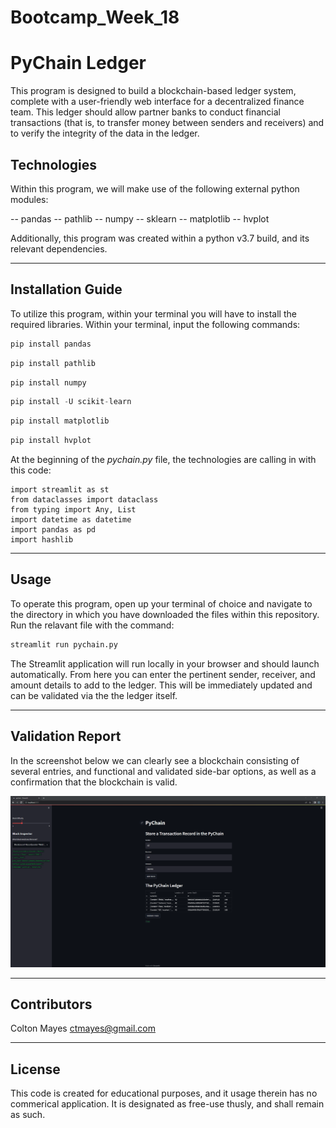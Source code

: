 # Bootcamp_Week_18

# PyChain Ledger

This program is designed to build a blockchain-based ledger system, complete with a user-friendly web interface for a decentralized finance team. This ledger should allow partner banks to conduct financial transactions (that is, to transfer money between senders and receivers) and to verify the integrity of the data in the ledger.

## Technologies

Within this program, we will make use of the following external python modules:

  -- pandas
  -- pathlib
  -- numpy
  -- sklearn
  -- matplotlib
  -- hvplot
  
  Additionally, this program was created within a python v3.7 build, and its relevant dependencies.

---

## Installation Guide

To utilize this program, within your terminal you will have to install the required libraries. Within your terminal, input the following commands:

```python
pip install pandas
```

```python
pip install pathlib
```

```python
pip install numpy
```

```python
pip install -U scikit-learn
```

```python
pip install matplotlib
```

```python
pip install hvplot
```

At the beginning of the *pychain.py* file, the technologies are calling in with this code:

```
import streamlit as st
from dataclasses import dataclass
from typing import Any, List
import datetime as datetime
import pandas as pd
import hashlib
```

---

## Usage

To operate this program, open up your terminal of choice and navigate to the directory in which you have downloaded the files within this repository. Run the relavant file with the command: 

```python
streamlit run pychain.py
```  

The Streamlit application will run locally in your browser and should launch automatically. From here you can enter the pertinent sender, receiver, and amount details to add to the ledger. This will be immediately updated and can be validated via the the ledger itself. 

---
## Validation Report

In the screenshot below we can clearly see a blockchain consisting of several entries, and functional and validated side-bar options, as well as a confirmation that the blockchain is valid.

![Baseline_Comp](/Resources/capture_ledger.png)


---

## Contributors

Colton Mayes ctmayes@gmail.com

---

## License

This code is created for educational purposes, and it usage therein has no commerical application. It is designated as free-use thusly, and shall remain as such.